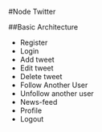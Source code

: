 #Node Twitter

##Basic Architecture

- Register
- Login
- Add tweet
- Edit tweet
- Delete tweet
- Follow Another User
- Unfollow another user
- News-feed
- Profile 
- Logout
